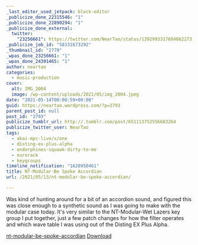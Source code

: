 ```yaml
---
_last_editor_used_jetpack: block-editor
_publicize_done_22315546: "1"
_publicize_done_22890294: "1"
_publicize_done_external:
  twitter:
    "23256661": https://twitter.com/NearTao/status/1392993317684662273
_publicize_job_id: "58331673292"
_thumbnail_id: "2779"
_wpas_done_23256661: "1"
_wpas_done_24391465: "1"
author: neartao
categories:
  - music-production
cover:
  alt: IMG_2004
  image: /wp-content/uploads/2021/05/img_2004.jpeg
date: "2021-05-14T00:00:59+00:00"
guid: https://neartao.wordpress.com/?p=2793
parent_post_id: null
post_id: "2793"
publicize_tumblr_url: http://.tumblr.com/post/651113752556683264
publicize_twitter_user: NearTao
tags:
  - akai-mpc-live/x/one
  - disting-ex-plus-alpha
  - endorphines-squawk-dirty-to-me
  - eurorack
  - keygroups
timeline_notification: "1620950461"
title: NT-Modular-Be Spoke Accordian
url: /2021/05/13/nt-modular-be-spoke-accordian/

---
```

Was kind of hunting around for a bit of an accordion sound, and figured this was close enough to a synthetic sound as I was going to make with the modular case today. It's very similar to the NT-Modular-Wet Lazers key group I put together, just a few patch changes for how the filter operates and which wave table I was using out of the Disting EX Plus Alpha.

[nt-modular-be-spoke-accordian](/wp-content/uploads/2021/05/nt-modular-be-spoke-accordian.zip) [Download](/wp-content/uploads/2021/05/nt-modular-be-spoke-accordian.zip)
